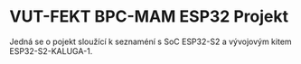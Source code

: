 # VUT-FEKT BPC-MAM ESP32 Projekt

Jedná se o pojekt sloužící k seznaméní s SoC ESP32-S2 a vývojovým kitem ESP32-S2-KALUGA-1.
